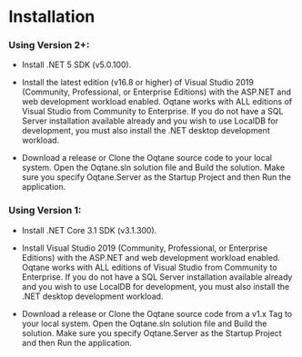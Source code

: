 # Installation

### Using Version 2+:

* Install .NET 5 SDK (v5.0.100).

* Install the latest edition (v16.8 or higher) of Visual Studio 2019 (Community, Professional, or Enterprise Editions) with the ASP.NET and web development workload enabled. Oqtane works with ALL editions of Visual Studio from Community to Enterprise. If you do not have a SQL Server installation available already and you wish to use LocalDB for development, you must also install the .NET desktop development workload.

* Download a release or Clone the Oqtane source code to your local system. Open the Oqtane.sln solution file and Build the solution. Make sure you specify Oqtane.Server as the Startup Project and then Run the application.

### Using Version 1:

* Install .NET Core 3.1 SDK (v3.1.300).

* Install Visual Studio 2019 (Community, Professional, or Enterprise Editions) with the ASP.NET and web development workload enabled. Oqtane works with ALL editions of Visual Studio from Community to Enterprise. If you do not have a SQL Server installation available already and you wish to use LocalDB for development, you must also install the .NET desktop development workload.

* Download a release or Clone the Oqtane source code from a v1.x Tag to your local system. Open the Oqtane.sln solution file and Build the solution. Make sure you specify Oqtane.Server as the Startup Project and then Run the application.